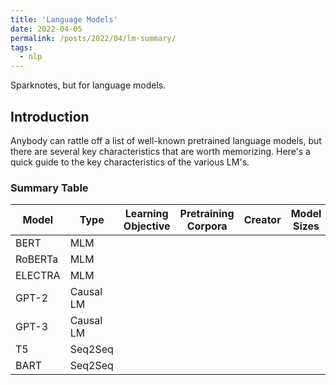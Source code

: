 ```yaml
---
title: 'Language Models'
date: 2022-04-05
permalink: /posts/2022/04/lm-summary/
tags:
  - nlp
---
```


Sparknotes, but for language models.

## Introduction
Anybody can rattle off a list of well-known pretrained language models, but there are several key characteristics that are worth memorizing. Here's a quick guide to the key characteristics of the various LM's.

### Summary Table

| Model               | Type        | Learning Objective | Pretraining Corpora | Creator | Model Sizes |
| ------------------- | ----------- | ------------------ | ------------------- | ------- | ----------- | 
| BERT                | MLM             |
| RoBERTa             | MLM             |
| ELECTRA             | MLM             |
| GPT-2               | Causal LM       |
| GPT-3               | Causal LM       |
| T5                  | Seq2Seq         |
| BART                | Seq2Seq         |

